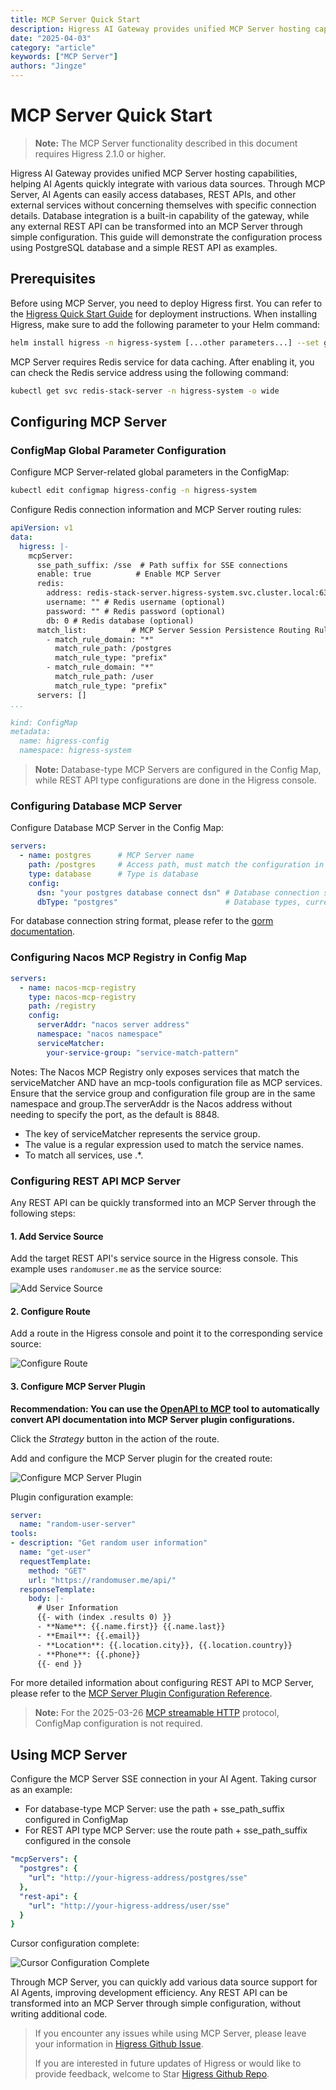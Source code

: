 ```yaml
---
title: MCP Server Quick Start
description: Higress AI Gateway provides unified MCP Server hosting capabilities, helping AI Agents quickly integrate with various data sources. Through MCP Server, AI Agents can easily access databases, REST APIs, and other external services without concerning themselves with specific connection details. 
date: "2025-04-03"
category: "article"
keywords: ["MCP Server"]
authors: "Jingze"
---
```


# MCP Server Quick Start

> **Note:** The MCP Server functionality described in this document requires Higress 2.1.0 or higher.

Higress AI Gateway provides unified MCP Server hosting capabilities, helping AI Agents quickly integrate with various data sources. Through MCP Server, AI Agents can easily access databases, REST APIs, and other external services without concerning themselves with specific connection details. Database integration is a built-in capability of the gateway, while any external REST API can be transformed into an MCP Server through simple configuration. This guide will demonstrate the configuration process using PostgreSQL database and a simple REST API as examples.

## Prerequisites

Before using MCP Server, you need to deploy Higress first. You can refer to the [Higress Quick Start Guide](https://higress.cn/en/docs/latest/user/quickstart) for deployment instructions. When installing Higress, make sure to add the following parameter to your Helm command:

```bash
helm install higress -n higress-system [...other parameters...] --set global.enableRedis=true
```

MCP Server requires Redis service for data caching. After enabling it, you can check the Redis service address using the following command:

```bash
kubectl get svc redis-stack-server -n higress-system -o wide
```

## Configuring MCP Server

### ConfigMap Global Parameter Configuration

Configure MCP Server-related global parameters in the ConfigMap:

```bash
kubectl edit configmap higress-config -n higress-system
```

Configure Redis connection information and MCP Server routing rules:

```yaml
apiVersion: v1
data:
  higress: |-
    mcpServer:
      sse_path_suffix: /sse  # Path suffix for SSE connections
      enable: true          # Enable MCP Server
      redis:
        address: redis-stack-server.higress-system.svc.cluster.local:6379 # Redis service address
        username: "" # Redis username (optional)
        password: "" # Redis password (optional)
        db: 0 # Redis database (optional)
      match_list:          # MCP Server Session Persistence Routing Rules (When the following paths are matched, they will be recognized as an MCP session, and session persistence will be maintained through mechanisms such as SSE)
        - match_rule_domain: "*"
          match_rule_path: /postgres
          match_rule_type: "prefix"
        - match_rule_domain: "*"
          match_rule_path: /user
          match_rule_type: "prefix"
      servers: []
...

kind: ConfigMap
metadata:
  name: higress-config
  namespace: higress-system
```

> **Note:** Database-type MCP Servers are configured in the Config Map, while REST API type configurations are done in the Higress console.

### Configuring Database MCP Server

Configure Database MCP Server in the Config Map:

```yaml
servers:
  - name: postgres      # MCP Server name
    path: /postgres     # Access path, must match the configuration in match_list
    type: database      # Type is database
    config:
      dsn: "your postgres database connect dsn" # Database connection string
      dbType: "postgres"                        # Database types, currently supported: postgres/mysql/clickhouse/sqlite
```

For database connection string format, please refer to the [gorm documentation](https://gorm.io/docs/connecting_to_the_database.html).

### Configuring Nacos MCP Registry in Config Map
```yaml
servers:
  - name: nacos-mcp-registry
    type: nacos-mcp-registry
    path: /registry
    config:
      serverAddr: "nacos server address"
      namespace: "nacos namespace"
      serviceMatcher:
        your-service-group: "service-match-pattern"
```
Notes:
The Nacos MCP Registry only exposes services that match the serviceMatcher AND have an mcp-tools configuration file as MCP services. Ensure that the service group and configuration file group are in the same namespace and group.The serverAddr is the Nacos address without needing to specify the port, as the default is 8848.

+ The key of serviceMatcher represents the service group.
+ The value is a regular expression used to match the service names.
+ To match all services, use .*.

### Configuring REST API MCP Server

Any REST API can be quickly transformed into an MCP Server through the following steps:

#### 1. Add Service Source

Add the target REST API's service source in the Higress console. This example uses `randomuser.me` as the service source:

![Add Service Source](https://github.com/user-attachments/assets/fcd06141-8970-4e9b-8061-f472ba6fa07a)

#### 2. Configure Route

Add a route in the Higress console and point it to the corresponding service source:

![Configure Route](https://github.com/user-attachments/assets/639426c3-3c74-4268-b12f-c0173c1620ab)

#### 3. Configure MCP Server Plugin

**Recommendation: You can use the [OpenAPI to MCP](https://github.com/higress-group/openapi-to-mcpserver) tool to automatically convert API documentation into MCP Server plugin configurations.**

Click the *Strategy* button in the action of the route.

Add and configure the MCP Server plugin for the created route:

![Configure MCP Server Plugin](https://github.com/user-attachments/assets/935dab27-c2f2-46c3-9f5c-702b642ae512)

Plugin configuration example:

```yaml
server:
  name: "random-user-server"
tools:
- description: "Get random user information"
  name: "get-user"
  requestTemplate:
    method: "GET"
    url: "https://randomuser.me/api/"
  responseTemplate:
    body: |-
      # User Information
      {{- with (index .results 0) }}
      - **Name**: {{.name.first}} {{.name.last}}
      - **Email**: {{.email}}
      - **Location**: {{.location.city}}, {{.location.country}}
      - **Phone**: {{.phone}}
      {{- end }}
```

For more detailed information about configuring REST API to MCP Server, please refer to the [MCP Server Plugin Configuration Reference](../ai/mcp-server.md).

> **Note:** For the 2025-03-26 [MCP streamable HTTP](https://spec.modelcontextprotocol.io/specification/2025-03-26/) protocol, ConfigMap configuration is not required.

## Using MCP Server

Configure the MCP Server SSE connection in your AI Agent. Taking cursor as an example:

* For database-type MCP Server: use the path + sse_path_suffix configured in ConfigMap
* For REST API type MCP Server: use the route path + sse_path_suffix configured in the console

```yaml
"mcpServers": {
  "postgres": {
    "url": "http://your-higress-address/postgres/sse"
  },
  "rest-api": {
    "url": "http://your-higress-address/user/sse"
  }
}
```

Cursor configuration complete:

![Cursor Configuration Complete](https://gw.alicdn.com/imgextra/i2/O1CN01Z0nnk91NOWuMXb0Tv_!!6000000001560-0-tps-1908-638.jpg)

Through MCP Server, you can quickly add various data source support for AI Agents, improving development efficiency. Any REST API can be transformed into an MCP Server through simple configuration, without writing additional code.

> If you encounter any issues while using MCP Server, please leave your information in [Higress Github Issue](https://github.com/alibaba/higress/issues).
> 
> If you are interested in future updates of Higress or would like to provide feedback, welcome to Star [Higress Github Repo](https://github.com/alibaba/higress/).
